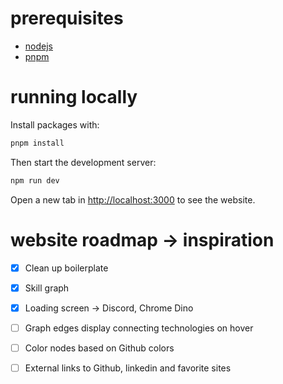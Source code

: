 # prerequisites
- [nodejs](https://nodejs.org/en/download/package-manager)
- [pnpm](https://pnpm.io/installation)

# running locally

Install packages with:
```sh
pnpm install
```

Then start the development server:
```sh
npm run dev
```

Open a new tab in [http://localhost:3000](http://localhost:3000/) to see the website.

# website roadmap -> inspiration

- [x] Clean up boilerplate
- [x] Skill graph
- [X] Loading screen -> Discord, Chrome Dino
- [ ] Graph edges display connecting technologies on hover
- [ ] Color nodes based on Github colors
- [ ] External links to Github, linkedin and favorite sites

